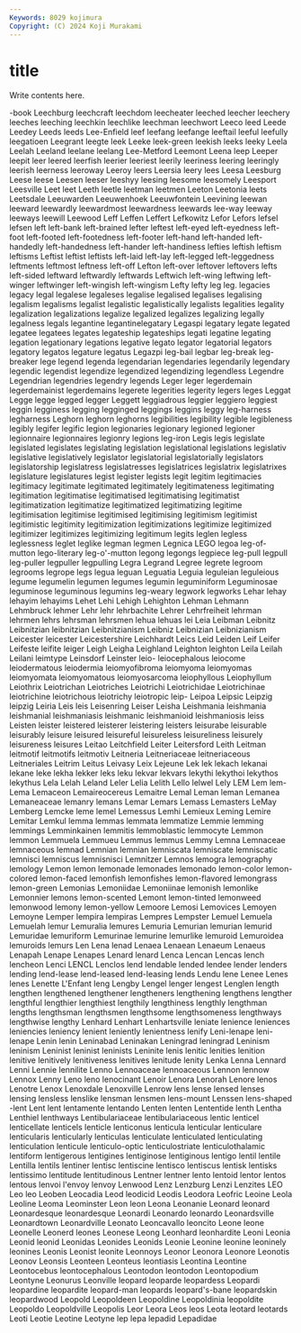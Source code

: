 ```yaml
---
Keywords: 8029 kojimura
Copyright: (C) 2024 Koji Murakami
---
```


# title

Write contents here.



-book Leechburg leechcraft leechdom leecheater leeched
leecher leechery leeches leeching leechkin leechlike leechman leechwort Leeco leed
Leede Leedey Leeds leeds Lee-Enfield leef leefang leefange leeftail leeful
leefully leegatioen Leegrant leegte leek Leeke leek-green leekish leeks leeky
Leela Leelah Leeland leelane leelang Lee-Metford Leemont Leena leep Leeper
leepit leer leered leerfish leerier leeriest leerily leeriness leering leeringly
leerish leerness leeroway Leeroy leers Leersia leery lees Leesa Leesburg
Leese leese Leesen leeser leeshyy leesing leesome leesomely Leesport Leesville
Leet leet Leeth leetle leetman leetmen Leeton Leetonia leets Leetsdale
Leeuwarden Leeuwenhoek Leeuwfontein Leevining leewan leeward leewardly leewardmost leewardness leewards
lee-way leeway leeways leewill Leewood Leff Leffen Leffert Lefkowitz Lefor
Lefors lefsel lefsen left left-bank left-brained lefter leftest left-eyed left-eyedness
left-foot left-footed left-footedness left-footer left-hand left-handed left-handedly left-handedness left-hander left-handiness
lefties leftish leftism leftisms Leftist leftist leftists left-laid left-lay left-legged
left-leggedness leftments leftmost leftness left-off Lefton left-over leftover leftovers lefts
left-sided leftward leftwardly leftwards Leftwich left-wing leftwing left-winger leftwinger left-wingish
left-wingism Lefty lefty leg leg. legacies legacy legal legalese legaleses
legalise legalised legalises legalising legalism legalisms legalist legalistic legalistically legalists
legalities legality legalization legalizations legalize legalized legalizes legalizing legally legalness
legals legantine legantinelegatary Legaspi legatary legate legated legatee legatees legates
legateship legateships legati legatine legating legation legationary legations legative legato
legator legatorial legators legatory legatos legature legatus Legazpi leg-bail legbar
leg-break leg-breaker lege legend legenda legendarian legendaries legendarily legendary legendic
legendist legendize legendized legendizing legendless Legendre Legendrian legendries legendry legends
Leger leger legerdemain legerdemainist legerdemains legerete legerities legerity legers leges
Leggat Legge legge legged legger Leggett leggiadrous leggier leggiero leggiest
leggin legginess legging legginged leggings leggins leggy leg-harness legharness Leghorn
leghorn leghorns legibilities legibility legible legibleness legibly legifer legific legion
legionaries legionary legioned legioner legionnaire legionnaires legionry legions leg-iron Legis
legis legislate legislated legislates legislating legislation legislational legislations legislativ legislative
legislatively legislator legislatorial legislatorially legislators legislatorship legislatress legislatresses legislatrices legislatrix
legislatrixes legislature legislatures legist legister legists legit legitim legitimacies legitimacy
legitimate legitimated legitimately legitimateness legitimating legitimation legitimatise legitimatised legitimatising legitimatist
legitimatization legitimatize legitimatized legitimatizing legitime legitimisation legitimise legitimised legitimising legitimism
legitimist legitimistic legitimity legitimization legitimizations legitimize legitimized legitimizer legitimizes legitimizing
legitimum legits leglen legless leglessness leglet leglike legman legmen Legnica
LEGO legoa leg-of-mutton lego-literary leg-o'-mutton legong legongs legpiece leg-pull legpull
leg-puller legpuller legpulling Legra Legrand Legree legrete legroom legrooms legrope
legs legua leguan Leguatia Leguia leguleian leguleious legume legumelin legumen
legumes legumin leguminiform Leguminosae leguminose leguminous legumins leg-weary legwork legworks
Lehar lehay lehayim lehayims Lehet Lehi Lehigh Lehighton Lehman Lehmann
Lehmbruck lehmer Lehr lehr lehrbachite Lehrer Lehrfreiheit lehrman lehrmen lehrs
lehrsman lehrsmen lehua lehuas lei Leia Leibman Leibnitz Leibnitzian leibnitzian
Leibnitzianism Leibniz Leibnizian Leibnizianism Leicester leicester Leicestershire Leichhardt Leics Leid
Leiden Leif Leifer Leifeste leifite leiger Leigh Leigha Leighland Leighton
leighton Leila Leilah Leilani leimtype Leinsdorf Leinster leio- leiocephalous leiocome
leiodermatous leiodermia leiomyofibroma leiomyoma leiomyomas leiomyomata leiomyomatous leiomyosarcoma leiophyllous Leiophyllum
Leiothrix Leiotrichan Leiotriches Leiotrichi Leiotrichidae Leiotrichinae leiotrichine leiotrichous leiotrichy leiotropic
leip- Leipoa Leipsic Leipzig leipzig Leiria Leis leis Leisenring Leiser
Leisha Leishmania leishmania leishmanial leishmaniasis leishmanic leishmanioid leishmaniosis leiss Leisten
leister leistered leisterer leistering leisters leisurabe leisurable leisurably leisure leisured
leisureful leisureless leisureliness leisurely leisureness leisures Leitao Leitchfield Leiter Leitersford
Leith Leitman leitmotif leitmotifs leitmotiv Leitneria Leitneriaceae leitneriaceous Leitneriales Leitrim
Leitus Leivasy Leix Lejeune Lek lek lekach lekanai lekane leke
lekha lekker leks leku lekvar lekvars lekythi lekythoi lekythos lekythus
Lela Lelah Leland Leler Lelia Lelith Lello lelwel Lely LEM
Lem lem- Lema Lemaceon Lemaireocereus Lemaitre Lemal Leman leman Lemanea
Lemaneaceae lemanry lemans Lemar Lemars Lemass Lemasters LeMay Lemberg Lemcke
leme lemel Lemessus Lemhi Lemieux Leming Lemire Lemitar Lemkul lemma
lemmas lemmata lemmatize Lemmie lemming lemmings Lemminkainen lemmitis lemmoblastic lemmocyte
Lemmon lemmon Lemmuela Lemmueu Lemmus lemmus Lemmy Lemna Lemnaceae lemnaceous
lemnad Lemnian lemnian lemniscata lemniscate lemniscatic lemnisci lemniscus lemnisnisci Lemnitzer
Lemnos lemogra lemography lemology Lemon lemon lemonade lemonades lemonado lemon-color
lemon-colored lemon-faced lemonfish lemonfishes lemon-flavored lemongrass lemon-green Lemonias Lemoniidae Lemoniinae
lemonish lemonlike Lemonnier lemons lemon-scented Lemont lemon-tinted lemonweed lemonwood lemony
lemon-yellow Lemoore Lemosi Lemovices Lemoyen Lemoyne Lemper lempira lempiras Lempres
Lempster Lemuel Lemuela Lemuelah lemur Lemuralia lemures Lemuria Lemurian lemurian
lemurid Lemuridae lemuriform Lemurinae lemurine lemurlike lemuroid Lemuroidea lemuroids lemurs
Len Lena lenad Lenaea Lenaean Lenaeum Lenaeus Lenapah Lenape Lenapes
Lenard lenard Lenca Lencan Lencas lench lencheon Lenci LENCL Lenclos
lend lendable lended lendee lender lenders lending lend-lease lend-leased lend-leasing
lends Lendu lene Lenee Lenes lenes Lenette L'Enfant leng Lengby
Lengel lenger lengest Lenglen length lengthen lengthened lengthener lengtheners lengthening
lengthens lengther lengthful lengthier lengthiest lengthily lengthiness lengthly lengthman lengths
lengthsman lengthsmen lengthsome lengthsomeness lengthways lengthwise lengthy Lenhard Lenhart Lenhartsville
leniate lenience leniences leniencies leniency lenient leniently lenientness lenify Leni-lenape
leni-lenape Lenin lenin Leninabad Leninakan Leningrad leningrad Leninism leninism Leninist
leninist leninists Leninite lenis lenitic lenities lenition lenitive lenitively lenitiveness
lenitives lenitude lenity Lenka Lenna Lennard Lenni Lennie lennilite Lenno
Lennoaceae lennoaceous Lennon lennow Lennox Lenny Leno leno lenocinant Lenoir
Lenora Lenorah Lenore lenos Lenotre Lenox Lenoxdale Lenoxville Lenrow lens
lense lensed lenses lensing lensless lenslike lensman lensmen lens-mount Lenssen
lens-shaped -lent Lent lent lentamente lentando Lenten lenten Lententide lenth
Lentha Lenthiel lenthways Lentibulariaceae lentibulariaceous lentic lenticel lenticellate lenticels lenticle
lenticonus lenticula lenticular lenticulare lenticularis lenticularly lenticulas lenticulate lenticulated lenticulating
lenticulation lenticule lenticulo-optic lenticulostriate lenticulothalamic lentiform lentigerous lentigines lentiginose lentiginous
lentigo lentil lentile Lentilla lentils lentiner lentisc lentiscine lentisco lentiscus
lentisk lentisks lentissimo lentitude lentitudinous Lentner lentner lento lentoid lentor
lentos lentous lenvoi l'envoy lenvoy Lenwood Lenz Lenzburg Lenzi Lenzites
LEO Leo leo Leoben Leocadia Leod leodicid Leodis Leodora Leofric
Leoine Leola Leoline Leoma Leominster Leon leon Leona Leonanie Leonard
leonard Leonardesque leonardesque Leonardi Leonardo leonardo Leonardsville Leonardtown Leonardville Leonato
Leoncavallo leoncito Leone leone Leonelle Leonerd leones Leonese Leong Leonhard
leonhardite Leoni Leonia Leonid leonid Leonidas Leonides Leonids Leonie Leonine
leonine leoninely leonines Leonis Leonist leonite Leonnoys Leonor Leonora Leonore
Leonotis Leonov Leonsis Leonteen Leonteus leontiasis Leontina Leontine Leontocebus leontocephalous
Leontodon leontodon Leontopodium Leontyne Leonurus Leonville leopard leoparde leopardess Leopardi
leopardine leopardite leopard-man leopards leopard's-bane leopardskin leopardwood Leopold Leopoldeen Leopoldine
Leopoldinia leopoldite Leopoldo Leopoldville Leopolis Leor Leora Leos leos Leota
leotard leotards Leoti Leotie Leotine Leotyne lep lepa lepadid Lepadidae
